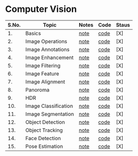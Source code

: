 # Computer Vision


| S.No. | Topic                                 | Notes                                    | Code                                       | Staus |
|-------|---------------------------------------|------------------------------------------|--------------------------------------------|-------|
| 1.    | Basics                                | [note](notes/Basics.md)                  | [code](src/Basics.ipynb)                   | [X]   |
| 2.    | Image Operations                      | [note](notes/ImageOperations.md)         | [code](src/imageOperations.ipynb)          | [X]   |
| 3.    | Image Annotations                     | [note](notes/ImageAnnotations.md)        | [code](src/imageAnnotations.ipynb)         | [X]   |
| 4.    | Image Enhancement                     | [note](notes/ImageEnhancement.md)        | [code](src/imageEnhancement.ipynb)         | [X]   |
| 5.    | Image Filtering                       | [note](notes/ImageFiltering.md)          | [code](src/imageFiltering.ipynb)           | [X]   |
| 6.    | Image Feature                         | [note](notes/ImageFeatures.md)           | [code](src/imageFeatures.ipynb)            | [X]   |
| 7.    | Image Alignment                       | [note](notes/ImageAlignment.md)          | [code](src/imageAlignment.ipynb)           | [X]   |
| 8.    | Panoroma                              | [note](notes/Panoroma.md)                | [code](src/panoroma.ipynb)                 | [X]   |
| 9.    | HDR                                   | [note](notes/HDR.md)                     | [code](src/hdr.ipynb)                      | [X]   |
| 10.   | Image Classification                  | [note](notes/ImageClassification.md)     | [code](src/imageClassification.ipynb)      | [X]   |
| 11.   | Image Segmentation                    | [note](notes/ImageSegmentation.md)       | [code](src/imageSegmentation.ipynb)        | [X]   |
| 12.   | Object Detection                      | [note](notes/ObjectDetection.md)         | [code](src/objectDetection.ipynb)          | [X]   |
| 13.   | Object Tracking                       | [note](notes/ObjectTracking.md)          | [code](src/objectTracking.ipynb)           | [X]   |
| 14.   | Face Detection                        | [note](notes/FaceDetection.md)           | [code](src/faceDetection.ipynb)            | [X]   |
| 15.   | Pose Estimation                       | [note](notes/PoseEstimation.md)          | [code](src/poseEstimation.ipynb)           | [X]   |